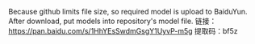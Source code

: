 
Because github limits file size, so required model is upload to BaiduYun. After download, put models into repository's model file.
链接：https://pan.baidu.com/s/1HhYEsSwdmGsgY1UyvP-m5g 
提取码：bf5z 

